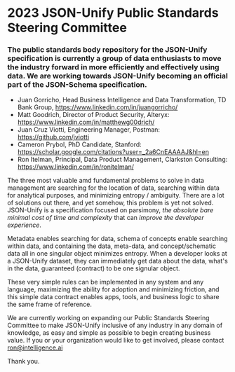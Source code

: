 # 2023 JSON-Unify Public Standards Steering Committee

### The public standards body repository for the JSON-Unify specification is currently a group of data enthusiasts to move the industry forward in more efficiently and effectively using data. We are working towards JSON-Unify becoming an official part of the JSON-Schema specification.

- Juan Gorricho, Head Business Intelligence and Data Transformation, TD Bank Group, https://www.linkedin.com/in/juangorricho/
- Matt Goodrich, Director of Product Security, Alteryx: https://www.linkedin.com/in/matthewg00drich/
- Juan Cruz Viotti, Engineering Manager, Postman: https://github.com/jviotti 
- Cameron Prybol, PhD Candidate, Stanford: https://scholar.google.com/citations?user=_2a6CnEAAAAJ&hl=en
- Ron Itelman, Principal, Data Product Management, Clarkston Consulting: https://www.linkedin.com/in/ronitelman/

The three most valuable amd fundamental problems to solve in data management are searching for the location of data, searching within data for analytical purposes, and minimizing entropy / ambiguity. There are a lot of solutions out there, and yet somehow, this problem is yet not solved. JSON-Unify is a specification focused on parsimony, *the absolute bare minimal cost of time and complexity* that can *improve the developer experience*.

Metadata enables searching for data, schema of concepts enable searching within data, and containing the data, meta-data, and concept/schematic data all in one singular object minimizes entropy. When a developer looks at a JSON-Unify dataset, they can immediately get data about the data, what's in the data, guaranteed (contract) to be one signular object.

These very simple rules can be implemented in any system and any language, maximizing the ability for adoption and minimizing friction, and this simple data contract enables apps, tools, and business logic to share the same frame of reference.

We are currently working on expanding our Public Standards Steering Committee to make JSON-Unify inclusive of any industry in any domain of knowledge, as easy and simple as possible to begin creating business value. If you or your organization would like to get involved, please contact ron@intelligence.ai

Thank you.
